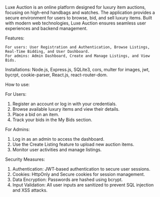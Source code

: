 Luxe Auction is an online platform designed for luxury item auctions, focusing on high-end handbags and watches. The application provides a secure environment for users to browse, bid, and sell luxury items. Built with modern web technologies, Luxe Auction ensures seamless user experiences and backend management. 

Features:

    For users: User Registration and Authentication, Browse Listings, Real-Time Bidding, and User Dashboard.
    For admins: Admin Dashboard, Create and Manage Listings, and View Bids.
    
Installations:
Node.js, Express.js, SQLite3, cors, multer for images, jwt, bycrpt, cookie-parser, React.js, react-router-dom.

How to use:

For Users:
1. Register an account or log in with your credentials.
2. Browse available luxury items and view their details.
3. Place a bid on an item.
4. Track your bids in the My Bids section.

For Admins:
1. Log in as an admin to access the dashboard.
2. Use the Create Listing feature to upload new auction items.
3. Monitor user activities and manage listings.

Security Measures:
1. Authentication: JWT-based authentication to secure user sessions.
2. Cookies: HttpOnly and Secure cookies for session management.
3. Data Encryption: Passwords are hashed using bcrypt.
4. Input Validation: All user inputs are sanitized to prevent SQL injection and XSS attacks.
